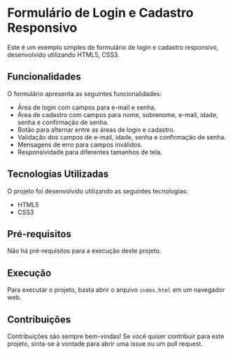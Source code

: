 # Formulário de Login e Cadastro Responsivo

Este é um exemplo simples de formulário de login e cadastro responsivo, desenvolvido utilizando HTML5, CSS3.
## Funcionalidades

O formulário apresenta as seguintes funcionalidades:

- Área de login com campos para e-mail e senha.
- Área de cadastro com campos para nome, sobrenome, e-mail, idade, senha e confirmação de senha.
- Botão para alternar entre as áreas de login e cadastro.
- Validação dos campos de e-mail, idade, senha e confirmação de senha.
- Mensagens de erro para campos inválidos.
- Responsividade para diferentes tamanhos de tela.

## Tecnologias Utilizadas

O projeto foi desenvolvido utilizando as seguintes tecnologias:

- HTML5
- CSS3

## Pré-requisitos

Não há pré-requisitos para a execução deste projeto.

## Execução

Para executar o projeto, basta abrir o arquivo `index.html` em um navegador web.

## Contribuições

Contribuições são sempre bem-vindas! Se você quiser contribuir para este projeto, sinta-se à vontade para abrir uma issue ou um pull request.
